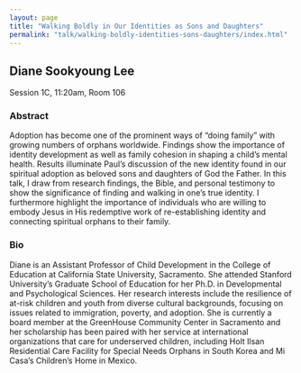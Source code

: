 ```yaml
---
layout: page
title: "Walking Boldly in Our Identities as Sons and Daughters"
permalink: "talk/walking-boldly-identities-sons-daughters/index.html"
---
```


## <span class="talk-speaker">Diane Sookyoung Lee</span>

Session 1C, 11:20am, Room 106

### <span class="talk-abstract">Abstract</span>

Adoption has become one of the prominent ways of “doing family” with growing numbers of orphans worldwide.  Findings show the importance of identity development as well as family cohesion in shaping a child’s mental health.  Results illuminate Paul’s discussion of the new identity found in our spiritual adoption as beloved sons and daughters of God the Father.  In this talk, I draw from research findings, the Bible, and personal testimony to show the significance of finding and walking in one’s true identity.  I furthermore highlight the importance of individuals who are willing to embody Jesus in His redemptive work of re-establishing identity and connecting spiritual orphans to their family.  

### <span class="talk-bio">Bio</span>

Diane is an Assistant Professor of Child Development in the College of Education at California State University, Sacramento.  She attended Stanford University’s Graduate School of Education for her Ph.D. in Developmental and Psychological Sciences.  Her research interests include the resilience of at-risk children and youth from diverse cultural backgrounds, focusing on issues related to immigration, poverty, and adoption.  She is currently a board member at the GreenHouse Community Center in Sacramento and her scholarship has been paired with her service at international organizations that care for underserved children, including Holt Ilsan Residential Care Facility for Special Needs Orphans in South Korea and Mi Casa’s Children’s Home in Mexico.
